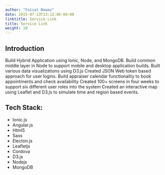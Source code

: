 ```yaml
---
author: "Faisal Nawaz"
date: 2015-07-23T13:12:06-04:00
linktitle: Service Link
title: Service Link
weight: 10
---
```



## Introduction

Build Hybrid Application using Ionic, Node, and MongoDB. Build common middle layer in Node to support mobile and desktop application builds. Built various data visualizations using D3.js Created JSON Web token based approach for user logins. Build appraiser calendar functionality to book appointments and check availability Created 100+ screens in four weeks to support six different user roles into the system Created an interactive map using Leaflet and D3.js to simulate time and region based events.

## Tech Stack:
- Ionic.js
- Angular.js
- Html5
- Sass
- Electon.js
- Leafletjs
- Cordova
- D3.js
- Nodejs
- MongoDB